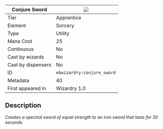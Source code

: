 | Conjure Sword |![](https://github.com/Electroblob77/Wizardry/blob/1.12.2/src/main/resources/assets/ebwizardry/textures/spells/ebwizardry:conjure_sword.png)|
|---|---|
| Tier | Apprentice |
| Element | Sorcery |
| Type | Utility |
| Mana Cost | 25 |
| Continuous | No |
| Cast by wizards | No |
| Cast by dispensers | No |
| ID | `ebwizardry:conjure_sword` |
| Metadata | 40 |
| First appeared in | Wizardry 1.0 |
## Description
_Creates a spectral sword of equal strength to an iron sword that lasts for 30 seconds._
